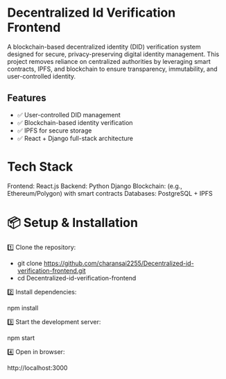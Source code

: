 # Decentralized Id Verification Frontend

A blockchain-based decentralized identity (DID) verification system designed for secure, privacy-preserving digital identity management. This project removes reliance on centralized authorities by leveraging smart contracts, IPFS, and blockchain to ensure transparency, immutability, and user-controlled identity.


## Features  
- ✅ User-controlled DID management  
- ✅ Blockchain-based identity verification  
- ✅ IPFS for secure storage  
- ✅ React + Django full-stack architecture  


# Tech Stack
Frontend: React.js
Backend: Python Django
Blockchain: (e.g., Ethereum/Polygon) with smart contracts
Databases: PostgreSQL + IPFS


# 📦 Setup & Installation

1️⃣ Clone the repository:

- git clone https://github.com/charansai2255/Decentralized-id-verification-frontend.git
- cd Decentralized-id-verification-frontend

2️⃣ Install dependencies:

npm install


3️⃣ Start the development server:

npm start


4️⃣ Open in browser:

http://localhost:3000




